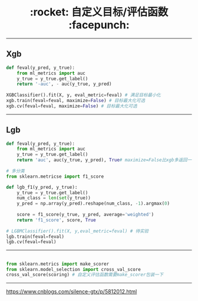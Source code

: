 <h1 align = "center">:rocket: 自定义目标/评估函数 :facepunch:</h1>

---
## Xgb

```python
def feval(y_pred, y_true):
    from ml_metrics import auc
    y_true = y_true.get_label()
    return '-auc', - auc(y_true, y_pred)
    
XGBClassifier().fit(X, y, eval_metric=feval) # 满足目标最小化
xgb.train(feval=feval, maximize=False) # 目标最大化可选
xgb.cv(feval=feval, maximize=False) # 目标最大化可选
```

---
## Lgb
```python
def feval(y_pred, y_true):
    from ml_metrics import auc
    y_true = y_true.get_label()
    return 'auc', auc(y_true, y_pred), True# maximize=False比xgb多返回一项
    
# 多分类
from sklearn.metricse import f1_score

def lgb_f1(y_pred, y_true):
    y_true = y_true.get_label()
    num_class = len(set(y_true))
    y_pred = np.array(y_pred).reshape(num_class, -1).argmax(0)
    
    score = f1_score(y_true, y_pred, average='weighted')
    return 'f1_score', score, True
    
# LGBMClassifier().fit(X, y,eval_metric=feval) # 待实验
lgb.train(feval=feval)
lgb.cv(feval=feval)
```

---
##
```python
from sklearn.metrics import make_scorer
from sklearn.model_selection import cross_val_score
cross_val_score(scoring) # 自定义评估函数需要make_scorer包装一下
```
---
https://www.cnblogs.com/silence-gtx/p/5812012.html
